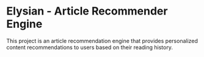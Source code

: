# Elysian - Article Recommender Engine

This project is an article recommendation engine that provides personalized content recommendations to users based on their reading history. 
